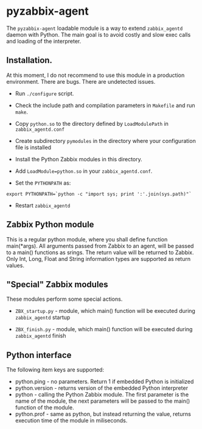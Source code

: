 pyzabbix-agent
==============

The `pyzabbix-agent` loadable module is a way to extend `zabbix_agentd` daemon
with Python. The main goal is to avoid costly and slow exec calls and
loading of the interpreter.

## Installation.

At this moment, I do not recommend to use this module in a production
environment. There are bugs. There are undetected issues.

* Run `./configure` script.

* Check the include path and compilation parameters in `Makefile`
and run `make`.

* Copy `python.so` to the directory defined by `LoadModulePath` in
`zabbix_agentd.conf`

* Create subdirectory `pymodules` in the directory where your
configuration file is installed

* Install the Python Zabbix modules in this directory.

* Add `LoadModule=python.so` in your `zabbix_agentd.conf`.


* Set the `PYTHONPATH` as: 

```
export PYTHONPATH=`python -c "import sys; print ':'.join(sys.path)"`
```

* Restart `zabbix_agentd`


## Zabbix Python module

This is a regular python module, where you shall define function
main(*args). All arguments passed from Zabbix to an agent, will be
passed to a main() functions as srings. The return value will be returned
to Zabbix. Only Int, Long, Float and String information types are supported as return values.

## "Special" Zabbix modules

These modules perform some special actions.

* `ZBX_startup.py` - module, which main() function will be executed during
`zabbix_agentd` startup

* `ZBX_finish.py` - module, which main() function will be executed during
`zabbix_agentd` finish

## Python interface

The following item keys are supported:

* python.ping - no parameters. Return 1 if embedded Python is initialized
* python.version - returns version of the embedded Python interpreter
* python - calling the Python Zabbix module. The first parameter is the
name of the module, the next parameters will be passed to the main()
function of the module.
* python.prof - same as python, but instead returning the value, returns
execution time of the module in miliseconds.

